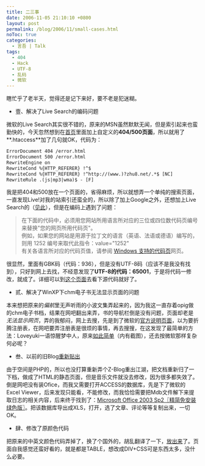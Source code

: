 ```yaml
---
title: 二三事
date: 2006-11-05 21:10:10 +0800
layout: post
permalink: /blog/2006/11/small-cases.html
noToc: true
categories:
  - 言吾 | Talk
tags:
  - 404
  - Hack
  - UTF-8
  - 乱码
  - 微软
---
```

瞎忙乎了老半天，觉得还是记下来好，要不老是犯迷糊。

*   壹、解决了Live Search的编码问题

微软的Live Search其实很不错的，原来的MSN虽然默默无闻，但是索引起来也蛮勤快的，今天忽然想到在[首页][1]里面加上自定义的**404/500页面**，所以就用了**.htaccess**加了几句就OK，代码为：

```html
ErrorDocument 404 /error.html  
ErrorDocument 500 /error.html  
RewriteEngine on  
RewriteCond %{HTTP_REFERER} !^$  
RewriteCond %{HTTP_REFERER} !^http://(www.)?zhu8.net/.*$ [NC]  
RewriteRule .(js|mp3|wma)$ - [F]
```


我是把404和500放在一个页面的，省得麻烦，所以就想弄一个单纯的搜索页面，一直发现Live!对我的站索引还蛮全的，所以除了加上Google之外，还想加上Live Search的（[见此][2]），但是在编码上遇到了问题：

<!--more-->

> 在下面的代码中，必须用您网站所用语言所对应的三位或四位数代码页编号来替换"您的网页所用代码页"。  
> 例如，如果您的网站是用源于拉丁文的语言（英语、法语或德语）编写的，则用 1252 编号来取代此指令：value="1252"  
> 有关各语言所对应的代码页值，请参阅 [Windows 支持的代码页][3]网页。

很显然，里面有GBK码（代码：936），但是没有UTF-8码（应该不是我没有找到），只好到网上去找，不经意发现了**UTF-8的代码：65001**，于是将代码一修改，就成了。详细可以到[这个页面][4]去看下源代码就好了。

*   贰、解决了WinXP下chm电子书无法显示页面的问题

本来想把原来的*偏航*里无声听雨的小波文集弄起来的，因为我这一直存着opig做的chm电子书档，结果在网吧翻出来弄，书的导航栏倒是没有问题，页面却老是*无法显示网页*，弄的我郁闷，网上去搜，先是到了微软的[官方说明页面][5]，以为要折腾注册表，在网吧要弄注册表是很烦的事情，再去搜搜，在这发现了最简单的方法：Loveyuki一语惊醒梦中人，原来[如此简单][6]（内有截图），还去按微软那样复杂何必呢？

*   叁、以前的旧Blog[重新贴出][7]

由于空间是PHP的，所以也没打算重新弄个Z-Blog重出江湖，把文档重新归了一下档，做成了HTML的静态页面，但是音乐文件就没去修改，因为很多都失效了。倒是网吧没有装Ofice，而我又需要打开ACCESS的数据库，先是下了微软的Excel Viewer，后来发现只能看，不能修改，而我恰恰需要把Mdb文件解下来提取日志的相关内容，后来终于找到了：[Microsoft Office 2003 Sp2〖精简免安装绿色版〗][8]。把该数据库导出成XLS，打开，选了文章、评论等等复制出来，一切OK。

*   肆、修改了原颜色代码

把原来的中英文颜色代码弄掉了，换了个国外的，胡乱翻译了一下，[放出来][9]了。页面自我感觉还蛮好看的，就是都是TABLE，想改成DIV+CSS可是东西太多，没什么必要。

 [1]: http://chenjun.com/
 [2]: http://help.live.com/help.aspx?project=wl_webmasters&#038;mkt=zh-cn "Live Search 站点所有者帮助"
 [3]: http://g.msn.com/0HEWL_WEBMASTERSZHCN9/91008 "Code Pages Supported by Windows"
 [4]: http://chenjun.com/404.html "404/500 错误页面"
 [5]: http://support.microsoft.com/kb/892675 "安装安全更新 896358 或 890175 后，某些网站和 HTML 帮助功能可能无法运作"
 [6]: http://www.i170.com/article/5298#comment "一起来 - 如何解决chm格式文件无法显示问题"
 [7]: http://chenjun.com/old/ "短长书"
 [8]: http://www.greendown.cn/soft/156.html "Microsoft Office 2003 Sp2 精简免安装绿色版"
 [9]: http://chenjun.com/other/color.html "Html color codes"